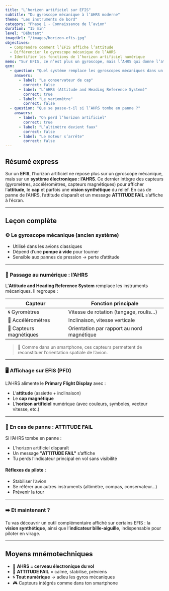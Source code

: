 ```yaml
---
title: "L’horizon artificiel sur EFIS"
subtitle: "Du gyroscope mécanique à l’AHRS moderne"
theme: "Les instruments de bord"
category: "Phase 1 - Connaissance de l’avion"
duration: "15 min"
level: "Débutant"
imageUrl: "/images/horizon-efis.jpg"
objectives:
  - Comprendre comment l’EFIS affiche l’attitude
  - Différencier le gyroscope mécanique de l’AHRS
  - Identifier les fonctions de l’horizon artificiel numérique
memo: "Sur EFIS, ce n’est plus un gyroscope, mais l’AHRS qui donne l’attitude !"
qcm:
  - question: "Quel système remplace les gyroscopes mécaniques dans un EFIS ?"
    answers:
      - label: "Le conservateur de cap"
        correct: false
      - label: "L’AHRS (Attitude and Heading Reference System)"
        correct: true
      - label: "Le variomètre"
        correct: false
  - question: "Que se passe-t-il si l’AHRS tombe en panne ?"
    answers:
      - label: "On perd l’horizon artificiel"
        correct: true
      - label: "L’altimètre devient faux"
        correct: false
      - label: "Le moteur s’arrête"
        correct: false
---
```


## Résumé express

Sur un **EFIS**, l’horizon artificiel ne repose plus sur un gyroscope mécanique, mais sur un **système électronique : l’AHRS**. Ce dernier intègre des capteurs (gyromètres, accéléromètres, capteurs magnétiques) pour afficher l’**attitude**, le **cap** et parfois une **vision synthétique** du relief. En cas de panne de l’AHRS, l’attitude disparaît et un message **ATTITUDE FAIL** s’affiche à l’écran.

---

## Leçon complète

### ⚙️ Le gyroscope mécanique (ancien système)

- Utilisé dans les avions classiques
- Dépend d’une **pompe à vide** pour tourner
- Sensible aux pannes de pression → perte d’attitude

---

### 🔁 Passage au numérique : l’AHRS

L’**Attitude and Heading Reference System** remplace les instruments mécaniques. Il regroupe :

| Capteur               | Fonction principale                         |
|-----------------------|---------------------------------------------|
| 🌀 Gyromètres          | Vitesse de rotation (tangage, roulis…)       |
| 📐 Accéléromètres      | Inclinaison, vitesse verticale               |
| 🧲 Capteurs magnétiques | Orientation par rapport au nord magnétique   |

> 🧠 Comme dans un smartphone, ces capteurs permettent de reconstituer l’orientation spatiale de l’avion.

---

### 🖥️ Affichage sur EFIS (PFD)

L’AHRS alimente le **Primary Flight Display** avec :

- L’**attitude** (assiette + inclinaison)
- Le **cap magnétique**
- L’**horizon artificiel** numérique (avec couleurs, symboles, vecteur vitesse, etc.)

---

### 🚨 En cas de panne : ATTITUDE FAIL

Si l’AHRS tombe en panne :

- L’horizon artificiel disparaît
- Un message **"ATTITUDE FAIL"** s’affiche
- Tu perds l’indicateur principal en vol sans visibilité

#### Réflexes du pilote :

- Stabiliser l’avion
- Se référer aux autres instruments (altimètre, compas, conservateur…)
- Prévenir la tour

---

### ➡️ Et maintenant ?

Tu vas découvrir un outil complémentaire affiché sur certains EFIS : la **vision synthétique**, ainsi que l’**indicateur bille-aiguille**, indispensable pour piloter en virage.

---

## Moyens mnémotechniques

- 🧠 **AHRS = cerveau électronique du vol**
- 🚨 **ATTITUDE FAIL** = calme, stabilise, préviens
- 🌀 **Tout numérique** → adieu les gyros mécaniques
- 🎮 Capteurs intégrés comme dans ton smartphone